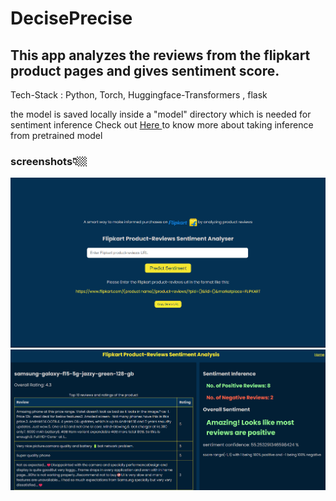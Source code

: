 # DecisePrecise

## This app analyzes the reviews from the flipkart product pages and gives sentiment score.

Tech-Stack : Python, Torch, Huggingface-Transformers , flask

the model is saved locally inside a "model" directory which is needed for sentiment inference Check out <a href="https://huggingface.co/cardiffnlp/twitter-roberta-base-sentiment-latest"> Here </a> to know more about taking inference from pretrained model

### screenshots👇🏼

<img src="static/demo1.jpeg" alt="Home Page">

<img src="static/demo2.jpeg" alt="Output Page">
